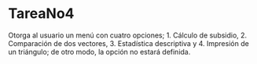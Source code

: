 # TareaNo4
Otorga al usuario un menú con cuatro opciones; 1. Cálculo de subsidio, 2. Comparación de dos vectores, 3. Estadística descriptiva y 4. Impresión de un triángulo; de otro modo, la opción no estará definida.
